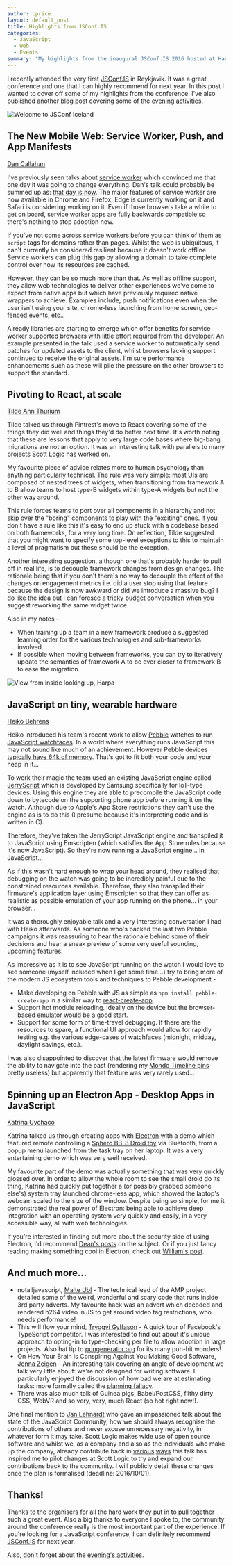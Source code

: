 ```yaml
---
author: cprice
layout: default_post
title: Highlights from JSConf.IS
categories:
  - JavaScript
  - Web
  - Events
summary: "My highlights from the inaugural JSConf.IS 2016 hosted at Harpa, Reykjavik."
---
```


I recently attended the very first [JSConf.IS](https://jsconf.is) in Reykjavik. It was a great conference and one that I can highly recommend for next year. In this post I wanted to cover off some of my highlights from the conference. I've also published another blog post covering some of the [evening activities](using-d3-force-to-control-a-massive-display.html).

<img src="{{ site.github.url }}/cprice/assets/northern-lights/welcome.jpg" alt="Welcome to JSConf Iceland" style="display: block; margin: auto;"/>

## The New Mobile Web: Service Worker, Push, and App Manifests
[Dan Callahan](https://twitter.com/callahad)

I've previously seen talks about [service worker](https://developer.mozilla.org/en-US/docs/Web/API/Service_Worker_API) which convinced me that one day it was going to change everything. Dan's talk could probably be summed up as: [that day is now](http://caniuse.com/#feat=serviceworkers). The major features of service worker are now available in Chrome and Firefox, Edge is currently working on it and Safari is considering working on it. Even if those browsers take a while to get on board, service worker apps are fully backwards compatible so there's nothing to stop adoption now.

If you've not come across service workers before you can think of them as `script` tags for domains rather than pages. Whilst the web is ubiquitous, it can't currently be considered resilient because it doesn't work offline. Service workers can plug this gap by allowing a domain to take complete control over how its resources are cached.

However, they can be so much more than that. As well as offline support, they allow web technologies to deliver other experiences we've come to expect from native apps but which have previously required native wrappers to achieve. Examples include, push notifications even when the user isn't using your site, chrome-less launching from home screen, geo-fenced events, etc..

Already libraries are starting to emerge which offer benefits for service worker supported browsers with little effort required from the developer. An example presented in the talk used a service worker to automatically send patches for updated assets to the client, whilst browsers lacking support continued to receive the original assets. I'm sure performance enhancements such as these will pile the pressure on the other browsers to support the standard.

## Pivoting to React, at scale
[Tilde Ann Thurium](https://twitter.com/annthurium)

Tilde talked us through Pintrest's move to React covering some of the things they did well and things they'd do better next time. It's worth noting that these are lessons that apply to very large code bases where big-bang migrations are not an option. It was an interesting talk with parallels to many projects Scott Logic has worked on.

My favourite piece of advice relates more to human psychology than anything particularly technical. The rule was very simple: most UIs are composed of nested trees of widgets, when transitioning from framework A to B allow teams to host type-B widgets within type-A widgets but not the other way around.

This rule forces teams to port over all components in a hierarchy and not skip over the "boring" components to play with the "exciting" ones. If you don't have a rule like this it's easy to end up stuck with a codebase based on both frameworks, for a very long time. On reflection, Tilde suggested that you might want to specify some top-level exceptions to this to maintain a level of pragmatism but these should be the exception.

Another interesting suggestion, although one that's probably harder to pull off in real life, is to decouple framework changes from design changes. The rationale being that if you don't there's no way to decouple the effect of the changes on engagement metrics i.e. did a user stop using that feature because the design is now awkward or did we introduce a massive bug? I do like the idea but I can foresee a tricky budget conversation when you suggest reworking the same widget twice.

Also in my notes -

* When training up a team in a new framework produce a suggested learning order for the various technologies and sub-frameworks involved.
* If possible when moving between frameworks, you can try to iteratively update the semantics of framework A to be ever closer to framework B to ease the migration.

<img src="{{ site.github.url }}/cprice/assets/northern-lights/harpa-ceiling.jpg" alt="View from inside looking up, Harpa" style="display: block; margin: auto;"/>

## JavaScript on tiny, wearable hardware
[Heiko Behrens](https://twitter.com/HBehrens)

Heiko introduced his team's recent work to allow [Pebble](https://www.pebble.com/) watches to run [JavaScript watchfaces](https://developer.pebble.com/blog/2016/08/15/introducing-rockyjs-watchfaces/). In a world where everything runs JavaScript this may not sound like much of an achievement. However Pebble devices [typically have 64k of memory](https://developer.pebble.com/guides/tools-and-resources/hardware-information/). That's got to fit both your code and your heap in it...

To work their magic the team used an existing JavaScript engine called [JerryScript](http://jerryscript.net/) which is developed by Samsung specifically for IoT-type devices. Using this engine they are able to precompile the JavaScript code down to bytecode on the supporting phone app before running it on the watch. Although due to Apple's App Store restrictions they can't use the engine as is to do this (I presume because it's interpreting code and is written in C).

Therefore, they've taken the JerryScript JavaScript engine and transpiled it to JavaScript using Emscripten (which satisfies the App Store rules because it's now JavaScript). So they're now running a JavaScript engine... in JavaScript...

As if this wasn't hard enough to wrap your head around, they realised that debugging on the watch was going to be incredibly painful due to the constrained resources available. Therefore, they also transpiled their firmware's application layer using Emscripten so that they can offer as realistic as possible emulation of your app running on the phone... in your browser...

It was a thoroughly enjoyable talk and a very interesting conversation I had with Heiko afterwards. As someone who's backed the last two Pebble campaigns it was reassuring to hear the rationale behind some of their decisions and hear a sneak preview of some very useful sounding, upcoming features.

As impressive as it is to see JavaScript running on the watch I would love to see someone (myself included when I get some time...) try to bring more of the modern JS ecosystem tools and techniques to Pebble development -

* Make developing on Pebble with JS as simple as `npm install pebble-create-app` in a similar way to [react-create-app](https://github.com/facebookincubator/create-react-app).
* Support hot module reloading. Ideally on the device but the browser-based emulator would be a good start.
* Support for some form of time-travel debugging. If there are the resources to spare, a functional UI approach would allow for rapidly testing e.g. the various edge-cases of watchfaces (midnight, midday, daylight savings, etc.).

I was also disappointed to discover that the latest firmware would remove the ability to navigate into the past (rendering my [Mondo Timeline pins](2016-04-19-mondo-bank-webhook-to-pebble-watch-timeline-using-aws-labmda-functions.html) pretty useless) but apparently that feature was very rarely used...

## Spinning up an Electron App - Desktop Apps in JavaScript
[Katrina Uychaco](https://twitter.com/kuychaco)

Katrina talked us through creating apps with [Electron](http://electron.atom.io/) with a demo which featured remote controlling a [Sphero BB-8 Droid toy](https://www.amazon.co.uk/Sphero-R001ROW-BB-8-Enabled-Droid/dp/B0107H5FJ6) via Bluetooth, from a popup menu launched from the task tray on her laptop. It was a very entertaining demo which was very well received.

My favourite part of the demo was actually something that was very quickly glossed over. In order to allow the whole room to see the small droid do its thing, Katrina had quickly put together a (or possibly grabbed someone else's) system tray launched chrome-less app, which showed the laptop's webcam scaled to the size of the window. Despite being so simple, for me it demonstrated the real power of Electron: being able to achieve deep integration with an operating system very quickly and easily, in a very accessible way, all with web technologies.

If you're interested in finding out more about the security side of using Electron, I'd recommend [Dean's posts](http://blog.scottlogic.com/2016/03/09/As-It-Stands-Electron-Security.html) on the subject. Or if you just fancy reading making something cool in Electron, check out [William's post](http://blog.scottlogic.com/2016/07/05/audio-api-electron.html).

## And much more...

* notalljavascript, [Malte Ubl](https://twitter.com/cramforce) - The technical lead of the AMP project detailed some of the weird, wonderful and scary code that runs inside 3rd party adverts. My favourite hack was an advert which decoded and rendered h264 video in JS to get around video tag restrictions, who needs performance!
* This will flow your mind, [Tryggvi Gylfason](https://twitter.com/TryggviGy) - A quick tour of Facebook's TypeScript competitor. I was interested to find out about it's unique approach to opting-in to type-checking per file to allow adoption in large projects. Also hat tip to [pungenerator.org](http://pungenerator.org/) for its many pun-hit wonders!
* On How Your Brain is Conspiring Against You Making Good Software, [Jenna Zeigen](https://twitter.com/zeigenvector) - An interesting talk covering an angle of development we talk very little about: we're not designed for writing software. I particularly enjoyed the discussion of how bad we are at estimating tasks: more formally called the [planning fallacy](https://en.wikipedia.org/wiki/Planning_fallacy).
* There was also much talk of Guinea pigs, Babel/PostCSS, filthy dirty CSS, WebVR and so very, very, much React (so hot right now!).

One final mention to [Jan Lehnardt](https://twitter.com/janl) who gave an impassioned talk about the state of the JavaScript Community, how we should always recognise the contributions of others and never excuse unnecessary negativity, in whatever form it may take. Scott Logic makes wide use of open source software and whilst we, as a company and also as the individuals who make up the company, already contribute back in [various](https://d3fc.io/) [ways](http://propertycross.com/) this talk has inspired me to pilot changes at Scott Logic to try and expand our contributions back to the community. I will publicly detail these changes once the plan is formalised (deadline: 2016/10/01).

## Thanks!

Thanks to the organisers for all the hard work they put in to pull together such a great event. Also a big thanks to everyone I spoke to, the community around the conference really is the most important part of the experience. If you're looking for a JavaScript conference, I can definitely recommend [JSConf.IS](https://jsconf.is) for next year.

Also, don't forget about the [evening's activities](using-d3-force-to-control-a-massive-display.html).
